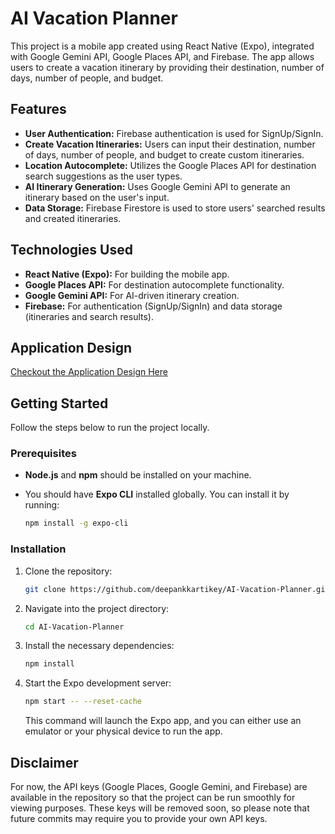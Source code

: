 
# AI Vacation Planner

This project is a mobile app created using React Native (Expo), integrated with Google Gemini API, Google Places API, and Firebase. The app allows users to create a vacation itinerary by providing their destination, number of days, number of people, and budget.

## Features

- **User Authentication:** Firebase authentication is used for SignUp/SignIn.
- **Create Vacation Itineraries:** Users can input their destination, number of days, number of people, and budget to create custom itineraries.
- **Location Autocomplete:** Utilizes the Google Places API for destination search suggestions as the user types.
- **AI Itinerary Generation:** Uses Google Gemini API to generate an itinerary based on the user's input.
- **Data Storage:** Firebase Firestore is used to store users' searched results and created itineraries.

## Technologies Used

- **React Native (Expo):** For building the mobile app.
- **Google Places API:** For destination autocomplete functionality.
- **Google Gemini API:** For AI-driven itinerary creation.
- **Firebase:** For authentication (SignUp/SignIn) and data storage (itineraries and search results).

## Application Design 

[Checkout the Application Design Here](https://app.eraser.io/workspace/hBYDX9l1imG3v5oycMZR?origin=share)

## Getting Started

Follow the steps below to run the project locally.

### Prerequisites

- **Node.js** and **npm** should be installed on your machine.
- You should have **Expo CLI** installed globally. You can install it by running:

  ```bash
  npm install -g expo-cli
  ```

### Installation

1. Clone the repository:

   ```bash
   git clone https://github.com/deepankkartikey/AI-Vacation-Planner.git
   ```

2. Navigate into the project directory:

   ```bash
   cd AI-Vacation-Planner
   ```

3. Install the necessary dependencies:

   ```bash
   npm install
   ```

4. Start the Expo development server:

   ```bash
   npm start -- --reset-cache
   ```

   This command will launch the Expo app, and you can either use an emulator or your physical device to run the app.

## Disclaimer

For now, the API keys (Google Places, Google Gemini, and Firebase) are available in the repository so that the project can be run smoothly for viewing purposes. These keys will be removed soon, so please note that future commits may require you to provide your own API keys.
